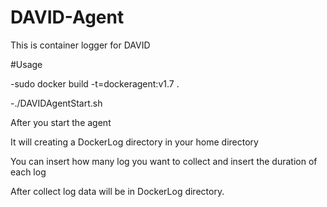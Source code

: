 # DAVID-Agent
This is container logger for DAVID  

#Usage

-sudo docker build -t=dockeragent:v1.7 .  

-./DAVIDAgentStart.sh  

After you start the agent  

It will creating a DockerLog directory in your home directory  

You can insert how many log you want to collect and insert the duration of each log

After collect log data will be in DockerLog directory.  




 



